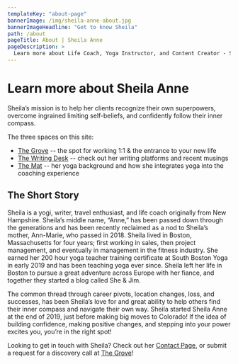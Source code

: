 ```yaml
---
templateKey: "about-page"
bannerImage: /img/sheila-anne-about.jpg
bannerImageHeadline: "Get to know Sheila"
path: /about
pageTitle: About | Sheila Anne
pageDescription: >
  Learn more about Life Coach, Yoga Instructor, and Content Creator - Sheila Anne Murray
---
```


# Learn more about Sheila Anne

Sheila’s mission is to help her clients recognize their own superpowers,
overcome ingrained limiting self-beliefs, and confidently follow their inner compass.

The three spaces on this site:

- [The Grove](/the-grove/) -- the spot for working 1:1 & the entrance to your new life
- [The Writing Desk](/blog/) -- check out her writing platforms and recent musings
- [The Mat](/the-mat/) -- her yoga background and how she integrates yoga into the coaching experience

## The Short Story

Sheila is a yogi, writer, travel enthusiast, and life coach originally from New Hampshire. Sheila’s middle name, “Anne,” has been passed down through the generations and has been recently reclaimed as a nod to Sheila’s mother, Ann-Marie, who passed in 2018. Sheila lived in Boston, Massachusetts for four years; first working in sales, then project management, and eventually in management in the fitness industry. She earned her 200 hour yoga teacher training certificate at South Boston Yoga in early 2019 and has been teaching yoga ever since. Sheila left her life in Boston to pursue a great adventure across Europe with her fiance, and together they started a blog called She & Jim.

The common thread through career pivots, location changes, loss, and successes, has been Sheila’s love for and great ability to help others find their inner compass and navigate their own way. Sheila started Sheila Anne at the end of 2019, just before making big moves to Colorado! If the idea of building confidence, making positive changes, and stepping into your power excites you, you’re in the right spot!

Looking to get in touch with Sheila? Check out her [Contact Page](/contact), or submit a request for a discovery call at [The Grove](/the-grove/)!
